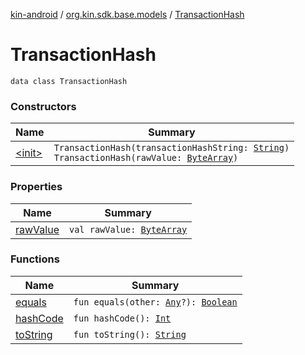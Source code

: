 [kin-android](../../index.md) / [org.kin.sdk.base.models](../index.md) / [TransactionHash](./index.md)

# TransactionHash

`data class TransactionHash`

### Constructors

| Name | Summary |
|---|---|
| [&lt;init&gt;](-init-.md) | `TransactionHash(transactionHashString: `[`String`](https://kotlinlang.org/api/latest/jvm/stdlib/kotlin/-string/index.html)`)`<br>`TransactionHash(rawValue: `[`ByteArray`](https://kotlinlang.org/api/latest/jvm/stdlib/kotlin/-byte-array/index.html)`)` |

### Properties

| Name | Summary |
|---|---|
| [rawValue](raw-value.md) | `val rawValue: `[`ByteArray`](https://kotlinlang.org/api/latest/jvm/stdlib/kotlin/-byte-array/index.html) |

### Functions

| Name | Summary |
|---|---|
| [equals](equals.md) | `fun equals(other: `[`Any`](https://kotlinlang.org/api/latest/jvm/stdlib/kotlin/-any/index.html)`?): `[`Boolean`](https://kotlinlang.org/api/latest/jvm/stdlib/kotlin/-boolean/index.html) |
| [hashCode](hash-code.md) | `fun hashCode(): `[`Int`](https://kotlinlang.org/api/latest/jvm/stdlib/kotlin/-int/index.html) |
| [toString](to-string.md) | `fun toString(): `[`String`](https://kotlinlang.org/api/latest/jvm/stdlib/kotlin/-string/index.html) |
